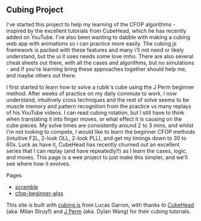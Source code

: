 ## Cubing Project

I've started this project to help my learning of the CFOP algorithms - inspired by the excellent tutorials from CubeHead, which he has recently added on YouTube. I've also been wanting to dabble with making a cubing web app with animations so i can practice more easily. The cubing.js framework is packed with these features and many i'll not need or likely understand, but the ui it uses needs some love imho. There are also several cheat sheets out there, with all the cases and algorithms, but no simulations - and if you're learning bring these approaches together should help me, and maybe others out there. 

I first started to learn how to solve a rubik's cube using the J Perm beginner method. After weeks of practice on my daily commute to work, I now understand, intuitively cross techniques and the rest of solve seems to be muscle memory and pattern recognition from the practice vs many replays of his YouTube videos. I can read cubing rotation, but I still have to think when translating it into finger moves, or what effect it is causing on the cube pieces. My solve times are consistently around 2 to 3 mins, and whilst I'm not looking to compete, I would like to learn the beginner CFOP methods (intuitive F2L, 2-look OLL, 2-look PLL), and get my timings down to 30 to 60s. Luck as have it, CubeHead has recently churned out an excellent series that I can replay (and have repeatedly!!) as I learn the cases, logic, and moves. This page is a wee project to just make this simpler, and we'll see where how it evolves.

Pages
 - [scramble](scramble.html)
 - [cfop-beginner-algs](cfop.html)

This site is built with [cubing.js](https://github.com/cubing/cubing.js) from Lucas Garron, with thanks to [CubeHead](https://www.youtube.com/@CubeHead) (aka. Milan Struyf) and [J Perm](https://www.youtube.com/@JPerm) (aka. Dylan Wang) for their cubing tutorials.